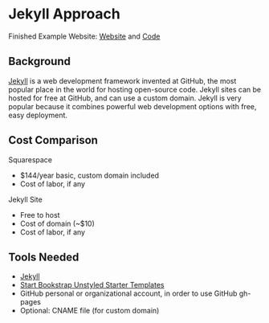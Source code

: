 # Jekyll Approach

Finished Example Website: [Website](https://katherinemichel.github.io/self-hosted-church-website-jekyll) and [Code](https://github.com/KatherineMichel/self-hosted-church-website-jekyll/tree/gh-pages)

## Background

[Jekyll](https://jekyllrb.com) is a web development framework invented at GitHub, the most popular place in the world for hosting open-source code. Jekyll sites can be hosted for free at GitHub, and can use a custom domain. Jekyll is very popular because it combines powerful web development options with free, easy deployment. 
 
## Cost Comparison

Squarespace
* $144/year basic, custom domain included
* Cost of labor, if any

Jekyll Site
* Free to host
* Cost of domain (~$10)
* Cost of labor, if any

## Tools Needed

* [Jekyll](https://jekyllrb.com)
* [Start Bookstrap Unstyled Starter Templates](http://startbootstrap.com/template-categories/unstyled)
* GitHub personal or organizational account, in order to use GitHub gh-pages
* Optional: CNAME file (for custom domain)
